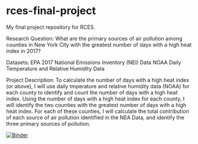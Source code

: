 # rces-final-project
My final project repository for RCES.

Research Question:
What are the primary sources of air pollution among counties in New York City with the greatest number of days with a high heat index in 2017?

Datasets:
EPA 2017 National Emissions Inventory (NEI) Data
NOAA Daily Temperature and Relative Humidity Data

Project Description:
To calculate the number of days with a high heat index (or above), I will use daily tmperature and relative humidity data (NOAA) for each county to identify and count the number of days with a high heat index. Using the number of days with a high heat index for each county, I will identify the two counties with the greatest number of days with a high heat index. For each of these counties, I will calculate the total contribution of each source of air pollution identified in the NEA Data, and identify the three primary sources of pollution.

[![Binder](https://mybinder.org/badge_logo.svg)](https://mybinder.org/v2/gh/jb4389/rces-final-project/HEAD)